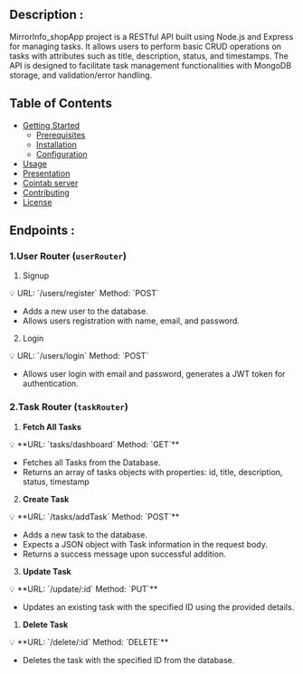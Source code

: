 ## Description :

MirrorInfo_shopApp project is a RESTful API built using Node.js and Express for managing tasks. It allows users to perform basic CRUD operations on tasks with attributes such as title, description, status, and timestamps. The API is designed to facilitate task management functionalities with MongoDB storage, and validation/error handling.

## Table of Contents

-  [Getting Started](#getting-started)
   -  [Prerequisites](#prerequisites)
   -  [Installation](#installation)
   -  [Configuration](#configuration)
-  [Usage](#usage)
-  [Presentation](#presentation)
-  [Cointab server](#eksaq-server)
-  [Contributing](#contributing)
-  [License](#license)

## Endpoints :

### 1.User Router (`userRouter`)

1. Signup

<aside>
💡 URL: `/users/register`
Method: `POST`

</aside>

- Adds a new user to the database.
- Allows users registration with name, email, and password.

2. Login

<aside>
💡 URL: `/users/login`
Method: `POST`

</aside>

- Allows user login with email and password, generates a JWT token for authentication.

### **2.Task Router (`taskRouter`)**

1. **Fetch All Tasks**

<aside>
💡 **URL: `tasks/dashboard`
Method: `GET`**

</aside>

- Fetches all Tasks from the Database.
- Returns an array of tasks objects with properties: id, title, description, status, timestamp

2.  **Create Task**

<aside>
💡 **URL: `/tasks/addTask`
Method: `POST`**

</aside>

- Adds a new task to the database.
- Expects a JSON object with Task information in the request body.
- Returns a success message upon successful addition.

3.  **Update Task**

<aside>
💡 **URL: `/update/:id`
Method: `PUT`**

</aside>

- Updates an existing task with the specified ID using the provided details.

1. **Delete Task**

<aside>
💡 **URL: `/delete/:id`
Method: `DELETE`**

</aside>

- Deletes the task with the specified ID from the database.
